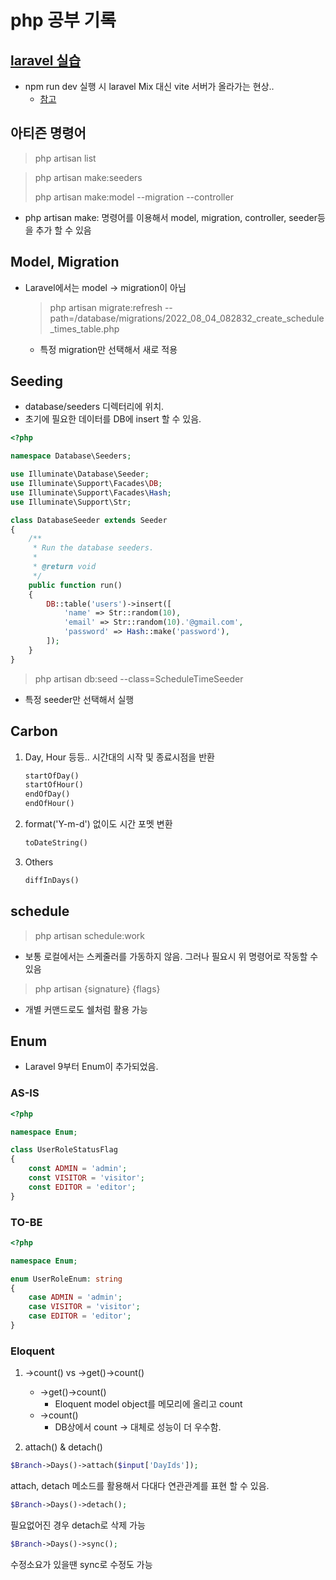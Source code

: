 # php 공부 기록

## [laravel 실습](https://www.youtube.com/watch?v=lM4nd2jTHZo&t=1774s)
- npm run dev 실행 시 laravel Mix 대신 vite 서버가 올라가는 현상..
    - [참고](https://stackoverflow.com/questions/72793590/i-cant-run-npm-run-dev-since-laravel-updated-with-vite)


## 아티즌 명령어

> php artisan list

> php artisan make:seeders
>
> php artisan make:model --migration --controller
- php artisan make: 명령어를 이용해서 model, migration, controller, seeder등을 추가 할 수 있음


## Model, Migration
- Laravel에서는 model -> migration이 아님
    
    > php artisan migrate:refresh --path=/database/migrations/2022_08_04_082832_create_schedule_times_table.php
    - 특정 migration만 선택해서 새로 적용

## Seeding
- database/seeders 디렉터리에 위치.
- 초기에 필요한 데이터를 DB에 insert 할 수 있음.

```php
<?php

namespace Database\Seeders;

use Illuminate\Database\Seeder;
use Illuminate\Support\Facades\DB;
use Illuminate\Support\Facades\Hash;
use Illuminate\Support\Str;

class DatabaseSeeder extends Seeder
{
    /**
     * Run the database seeders.
     *
     * @return void
     */
    public function run()
    {
        DB::table('users')->insert([
            'name' => Str::random(10),
            'email' => Str::random(10).'@gmail.com',
            'password' => Hash::make('password'),
        ]);
    }
}
```

> php artisan db:seed --class=ScheduleTimeSeeder
- 특정 seeder만 선택해서 실행

## Carbon

1. Day, Hour 등등.. 시간대의 시작 및 종료시점을 반환

    ```php
    startOfDay()
    startOfHour()
    endOfDay()
    endOfHour()
    ```

2. format('Y-m-d') 없이도 시간 포멧 변환

    ```php
    toDateString()
    ```

3. Others

    ```php
    diffInDays()
    ```

## schedule

> php artisan schedule:work

- 보통 로컬에서는 스케줄러를 가동하지 않음. 그러나 필요시 위 명령어로 작동할 수 있음

> php artisan {signature} {flags}

- 개별 커맨드로도 쉘처럼 활용 가능


## Enum

- Laravel 9부터 Enum이 추가되었음.

### AS-IS
```php
<?php

namespace Enum;

class UserRoleStatusFlag
{
    const ADMIN = 'admin';
    const VISITOR = 'visitor';
    const EDITOR = 'editor';
}
```

### TO-BE

```php
<?php

namespace Enum;

enum UserRoleEnum: string
{
    case ADMIN = 'admin';
    case VISITOR = 'visitor';
    case EDITOR = 'editor';
}
```

### Eloquent

1. ->count() vs ->get()->count()
    - ->get()->count()
        - Eloquent model object를 메모리에 올리고 count
    - ->count()
        - DB상에서 count -> 대체로 성능이 더 우수함.

2. attach() & detach()

```php
$Branch->Days()->attach($input['DayIds']);
```

attach, detach 메소드를 활용해서 다대다 연관관계를 표현 할 수 있음.

```php
$Branch->Days()->detach();
```

필요없어진 경우 detach로 삭제 가능

```php
$Branch->Days()->sync();
```

수정소요가 있을땐 sync로 수정도 가능
